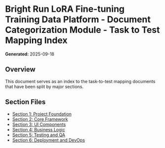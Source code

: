 # Bright Run LoRA Fine-tuning Training Data Platform - Document Categorization Module - Task to Test Mapping Index
**Generated:** 2025-09-18

## Overview
This document serves as an index to the task-to-test mapping documents that have been split by major sections.

## Section Files

- [Section 1: Project Foundation](./06-bmo-task-test-mapping-E01.md)
- [Section 2: Core Framework](./06-bmo-task-test-mapping-E02.md)
- [Section 3: UI Components](./06-bmo-task-test-mapping-E03.md)
- [Section 4: Business Logic](./06-bmo-task-test-mapping-E04.md)
- [Section 5: Testing and QA](./06-bmo-task-test-mapping-E05.md)
- [Section 6: Deployment and DevOps](./06-bmo-task-test-mapping-E06.md)
